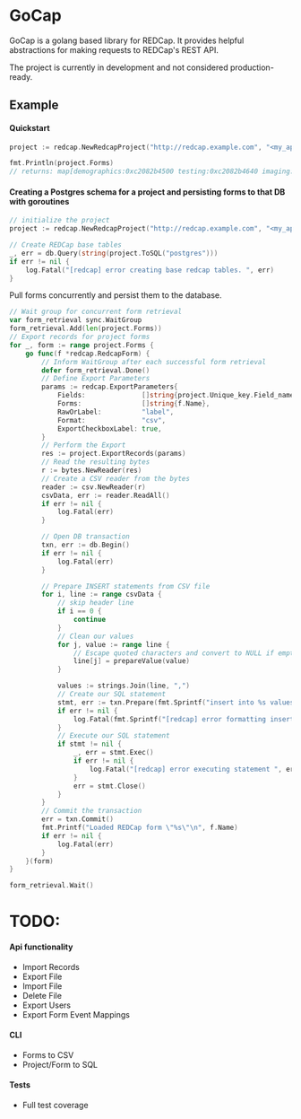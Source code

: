 # GoCap

GoCap is a golang based library for REDCap. It provides helpful abstractions for making requests to REDCap's REST API.

The project is currently in development and not considered production-ready.

## Example

#### Quickstart

```go
project := redcap.NewRedcapProject("http://redcap.example.com", "<my_api_token>", true)

fmt.Println(project.Forms)
// returns: map[demographics:0xc2082b4500 testing:0xc2082b4640 imaging:0xc2082b4780]

```
#### Creating a Postgres schema for a project and persisting forms to that DB with goroutines

```go
// initialize the project
project := redcap.NewRedcapProject("http://redcap.example.com", "<my_api_token>", true)

// Create REDCap base tables
_, err = db.Query(string(project.ToSQL("postgres")))
if err != nil {
	log.Fatal("[redcap] error creating base redcap tables. ", err)
}
```

Pull forms concurrently and persist them to the database.

```go
// Wait group for concurrent form retrieval
var form_retrieval sync.WaitGroup
form_retrieval.Add(len(project.Forms))
// Export records for project forms
for _, form := range project.Forms {
    go func(f *redcap.RedcapForm) {
        // Inform WaitGroup after each successful form retrieval
        defer form_retrieval.Done()
        // Define Export Parameters
		params := redcap.ExportParameters{
			Fields:              []string{project.Unique_key.Field_name, "redcap_event_name"},
			Forms:               []string{f.Name},
			RawOrLabel:          "label",
			Format:              "csv",
			ExportCheckboxLabel: true,
		}
        // Perform the Export
		res := project.ExportRecords(params)
        // Read the resulting bytes
		r := bytes.NewReader(res)
        // Create a CSV reader from the bytes
        reader := csv.NewReader(r)
		csvData, err := reader.ReadAll()
		if err != nil {
			log.Fatal(err)
		}

        // Open DB transaction
		txn, err := db.Begin()
		if err != nil {
			log.Fatal(err)
		}

		// Prepare INSERT statements from CSV file
		for i, line := range csvData {
			// skip header line
			if i == 0 {
				continue
			}
            // Clean our values
			for j, value := range line {
				// Escape quoted characters and convert to NULL if empty
				line[j] = prepareValue(value)
			}

			values := strings.Join(line, ",")
            // Create our SQL statement
			stmt, err := txn.Prepare(fmt.Sprintf("insert into %s values(%s)", f.Name, values))
			if err != nil {
				log.Fatal(fmt.Sprintf("[redcap] error formatting insert statement for table %s. ", f.Name), err)
			}
            // Execute our SQL statement
			if stmt != nil {
				_, err = stmt.Exec()
				if err != nil {
					log.Fatal("[redcap] error executing statement ", err)
				}
				err = stmt.Close()
			}
		}
        // Commit the transaction
		err = txn.Commit()
		fmt.Printf("Loaded REDCap form \"%s\"\n", f.Name)
		if err != nil {
			log.Fatal(err)
		}
	}(form)
}

form_retrieval.Wait()

```


TODO:
=====

#### Api functionality
* Import Records
* Export File
* Import File
* Delete File
* Export Users
* Export Form Event Mappings


#### CLI
* Forms to CSV
* Project/Form to SQL

#### Tests
* Full test coverage
